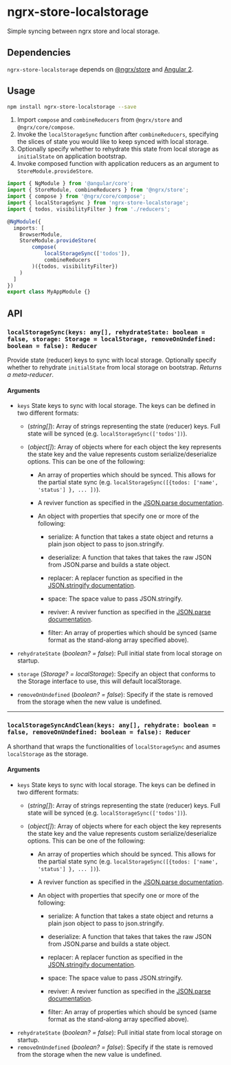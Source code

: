 # ngrx-store-localstorage
Simple syncing between ngrx store and local storage.

## Dependencies
`ngrx-store-localstorage` depends on [@ngrx/store](https://github.com/ngrx/store) and [Angular 2](https://github.com/angular/angular).

## Usage
```bash
npm install ngrx-store-localstorage --save
```
1. Import `compose` and `combineReducers` from `@ngrx/store` and `@ngrx/core/compose`.
2. Invoke the `localStorageSync` function after `combineReducers`, specifying the slices of state you would like to keep synced with local storage.
3. Optionally specify whether to rehydrate this state from local storage as `initialState` on application bootstrap.
4. Invoke composed function with application reducers as an argument to `StoreModule.provideStore`.
```ts
import { NgModule } from '@angular/core';
import { StoreModule, combineReducers } from '@ngrx/store';
import { compose } from '@ngrx/core/compose';
import { localStorageSync } from 'ngrx-store-localstorage';
import { todos, visibilityFilter } from './reducers';

@NgModule({
  imports: [
    BrowserModule,
    StoreModule.provideStore(
        compose(
            localStorageSync(['todos']),
            combineReducers
        )({todos, visibilityFilter})
    )
  ]
})
export class MyAppModule {}
```

## API
### `localStorageSync(keys: any[], rehydrateState: boolean = false, storage: Storage = localStorage, removeOnUndefined: boolean = false): Reducer`
Provide state (reducer) keys to sync with local storage. Optionally specify whether to rehydrate `initialState` from local storage on bootstrap.
*Returns a meta-reducer*.

#### Arguments
* `keys` State keys to sync with local storage. The keys can be defined in two different formats:
    * \(*string[]*): Array of strings representing the state (reducer) keys. Full state will be synced (e.g. `localStorageSync(['todos'])`).

    * \(*object[]*): Array of objects where for each object the key represents the state key and the value represents custom serialize/deserialize options. This can be one of the following:

        * An array of properties which should be synced. This allows for the partial state sync (e.g. `localStorageSync([{todos: ['name', 'status'] }, ... ])`).

        * A reviver function as specified in the [JSON.parse documentation](https://developer.mozilla.org/en-US/docs/Web/JavaScript/Reference/Global_Objects/JSON/parse).

        * An object with properties that specify one or more of the following:

            * serialize: A function that takes a state object and returns a plain json object to pass to json.stringify.

            * deserialize: A function that takes that takes the raw JSON from JSON.parse and builds a state object.

            * replacer: A replacer function as specified in the [JSON.stringify documentation](https://developer.mozilla.org/en-US/docs/Web/JavaScript/Reference/Global_Objects/JSON/stringify).

            * space: The space value to pass JSON.stringify.

            * reviver: A reviver function as specified in the [JSON.parse documentation](https://developer.mozilla.org/en-US/docs/Web/JavaScript/Reference/Global_Objects/JSON/parse).

            * filter: An array of properties which should be synced (same format as the stand-along array specified above).

* `rehydrateState` \(*boolean? = false*): Pull initial state from local storage on startup.
* `storage` \(*Storage? = localStorage*): Specify an object that conforms to the Storage interface to use, this will default localStorage.
* `removeOnUndefined` \(*boolean? = false*): Specify if the state is removed from the storage when the new value is undefined.

---
### `localStorageSyncAndClean(keys: any[], rehydrate: boolean = false, removeOnUndefined: boolean = false): Reducer`
A shorthand that wraps the functionalities of `localStorageSync` and asumes `localStorage` as the storage.

#### Arguments

* `keys` State keys to sync with local storage. The keys can be defined in two different formats:
    * \(*string[]*): Array of strings representing the state (reducer) keys. Full state will be synced (e.g. `localStorageSync(['todos'])`).

    * \(*object[]*): Array of objects where for each object the key represents the state key and the value represents custom serialize/deserialize options. This can be one of the following:

        * An array of properties which should be synced. This allows for the partial state sync (e.g. `localStorageSync([{todos: ['name', 'status'] }, ... ])`).

        * A reviver function as specified in the [JSON.parse documentation](https://developer.mozilla.org/en-US/docs/Web/JavaScript/Reference/Global_Objects/JSON/parse).

        * An object with properties that specify one or more of the following:

            * serialize: A function that takes a state object and returns a plain json object to pass to json.stringify.

            * deserialize: A function that takes that takes the raw JSON from JSON.parse and builds a state object.

            * replacer: A replacer function as specified in the [JSON.stringify documentation](https://developer.mozilla.org/en-US/docs/Web/JavaScript/Reference/Global_Objects/JSON/stringify).

            * space: The space value to pass JSON.stringify.

            * reviver: A reviver function as specified in the [JSON.parse documentation](https://developer.mozilla.org/en-US/docs/Web/JavaScript/Reference/Global_Objects/JSON/parse).

            * filter: An array of properties which should be synced (same format as the stand-along array specified above).
* `rehydrateState` \(*boolean? = false*): Pull initial state from local storage on startup.
* `removeOnUndefined` \(*boolean? = false*): Specify if the state is removed from the storage when the new value is undefined.
